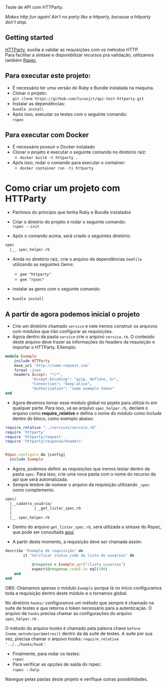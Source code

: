 Teste de API com HTTParty.  
 
*Makes http fun again! Ain't no party like a httparty, because a httparty don't stop.*

## Getting started

[HTTParty](https://github.com/jnunemaker/httparty), auxilia a validar as requisições com os métodos HTTP.   
Para facilitar a sintaxe e disponibilizar recursos pra validação, utilizamos também [Rspec](https://relishapp.com/rspec/).
   
 
## Para executar este projeto:   

* É necessário ter uma versão do Ruby e Bundle instalada na máquina.  
* Clonar o projeto:  
    `git clone https://github.com/lucasjct/api-test-httparty.git`  
* Instalar as dependências:  
`bundle install` 
* Após isso, executar os testes com o seguinte comando:  
`rspec`  

## Para executar com Docker  
* É necessário possuir o Docker instalado  
* Clonar o projeto e executar o seguinte comando no diretório raiz:  
  * `docker build -t httparty .`  
* Após isso, rodar o comando para executar o container:  
  * `docker container run -ti httparty`    

# Como criar um projeto com HTTParty   

* Partimos do princípio que tenha Ruby e Bundle instalados  

* Criar o direório do projeto e rodar o seguinte comando:  
`rspec --init`  
* Após o  comando acima, será criado o seguintes diretório:  
```bash 
spec
  |__ spec_helper.rb
```

* Ainda no diretório raiz, crie o arquivo de dependências `Gemfile` utilizando as seguintes Gems: 

    * `gem "httparty"`  
    * `gem "rpsec"`  


* instalar as gems com o seguinte comando:   
* `bundle install`  

## A partir de agora podemos inicial o projeto  

* Crie um diretório chamado `service` e nele iremos construir os arquivos com módulos que irão configurar as requisições.    
* Agora dentro da pasta `service` crie o arquivo `service.rb`. O conteúdo deste arquivo deve trazer as informações do headers da requisição e importar o HTTParty.  EXemplo:   

```ruby
module Exemplo 
    include HTTParty
    base_uri 'http://some-request.com'
    format :json
    headers Accept: "*/*",
            "Accept-Encoding": "gzip, deflate, br",
            "Connection": "keep-alive",
            "Authorization": "some exemple token"
end
```  

* Agora devemos tornar esse módulo global no pojeto para utilizá-lo em qualquer parte. Para isso, vá ao arquivo `spec_helper.rb`, declare o arquivo como __require_relative__ e defina o nome do módulo como Include dentro do bloco, como exemplo abaixo:

```ruby
require_relative "../services/service.rb"
require 'httparty'
require 'httparty/request'
require 'httparty/response/headers'


RSpec.configure do |config|
  include Exemplo
```  
* Agora, podemos definir as requisições que iremos testar dentro da pasta `spec`. Para isso, crie uma nova pasta com o nome do recurso da api que será automatizada.   
* Sempre lembre de nomear o arquivo da requisição utilizando `_spec` como complemento.  

```bash 
spec/
  |__cadatro_usuário/
  |          |__get_listar_spec.rb 
  |
  |__ spec_helper.rb
```
* Dentro do arquivo `get_listar_spec.rb`, será utilizada a sintaxe do Rspec, que pode ser consultada [aqui](https://relishapp.com/rspec/).  

* A partir deste momento, a requisição deve ser chamada assim:  

```ruby
describe "Exemplo de requisição" do
        it "Verificar status_code da lista de usuários" do

            @response = Exemplo.get("/lista_usuarios")
            expect(@response.code).to eql(200)
    end
end
```  
OBS: Chamamos apenas o módulo `Exemplo` porque lá no início configuramos toda a requisição dentro deste módulo e o tornamos global.    

No diretório `hooks/` configuramos um método que sempre é chamado na suíte de testes e que retorna o token necessário para a autenticação.  O arquivo de `hooks` precisa chamar as configurações do arquivo `spec_helper.rb` .  

O método do arquivo hooks é chamado pela palavra chave `before {nome_metodo(parâmetros)}` dentro da da suite de testes. A suite por sua vez, precisa chamar o arquivo hooks: `require_relative '../../hooks/hook'`.

* Finalmente, para rodar os testes:   
`rspec`  
* Para verificar as opções de saída do rspec:  
`rspec --help`  

Navegue pelas pastas deste projeto e verifique outras possibilidades.
